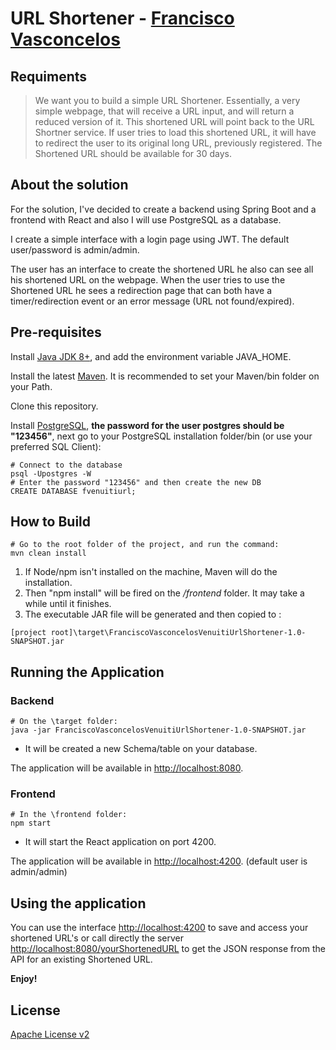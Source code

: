 # URL Shortener - [Francisco Vasconcelos](https://www.linkedin.com/in/francisco-vasconcelos-201b723/)

## Requiments

> We want you to build a simple URL Shortener. Essentially, a very simple webpage, that will receive a URL input, and will return a reduced version of it. This shortened URL will point back to the URL Shortner service. If user tries to load this shortened URL, it will have to redirect the user to its original long URL, previously registered. The Shortened URL should be available for 30 days.

## About the solution

For the solution, I've decided to create a backend using Spring Boot and a frontend with React and also I will use PostgreSQL as a database. 

I create a simple interface with a login page using JWT. The default user/password is admin/admin.

The user has an interface to create the shortened URL he also can see all his shortened URL on the webpage. When the user tries to use the Shortened URL he sees a redirection page that can both have a timer/redirection event or an error message (URL not found/expired).

## Pre-requisites

Install [Java JDK 8+](https://www.oracle.com/java/technologies/javase-jdk8-downloads.html), and add the environment variable JAVA_HOME.

Install the latest [Maven](https://maven.apache.org/download.cgi?Preferred=ftp://apache.cs.utah.edu/apache.org/). It is recommended to set your Maven/bin folder on your Path.

Clone this repository.

Install [PostgreSQL](https://www.postgresql.org/download/), **the password for the user postgres should be "123456"**, next go to your PostgreSQL installation folder/bin (or use your preferred SQL Client):

```
# Connect to the database
psql -Upostgres -W
# Enter the password "123456" and then create the new DB
CREATE DATABASE fvenuitiurl; 
```

## How to Build

```
# Go to the root folder of the project, and run the command:
mvn clean install
```

1. If Node/npm isn't installed on the machine, Maven will do the installation.
2. Then "npm install" will be fired on the */frontend* folder. It may take a while until it finishes.
3. The executable JAR file will be generated and then copied to :

```
[project root]\target\FranciscoVasconcelosVenuitiUrlShortener-1.0-SNAPSHOT.jar
```

## Running the Application
### Backend
```
# On the \target folder:
java -jar FranciscoVasconcelosVenuitiUrlShortener-1.0-SNAPSHOT.jar
```

* It will be created a new Schema/table on your database.

The application will be available in [http://localhost:8080](HTTP://localhost:8080).

### Frontend
```
# In the \frontend folder:
npm start
```

* It will start the React application on port 4200.

The application will be available in [http://localhost:4200](HTTP://localhost:4200). (default user is admin/admin)

## Using the application

You can use the interface [http://localhost:4200](HTTP://localhost:4200) to save and access your shortened URL's or call directly the server [http://localhost:8080/yourShortenedURL](HTTP://localhost:8080/[yourShortenedURL]) to get the JSON response from the API for an existing Shortened URL.

**Enjoy!**


## License
[Apache License v2](https://www.apache.org/licenses/LICENSE-2.0)